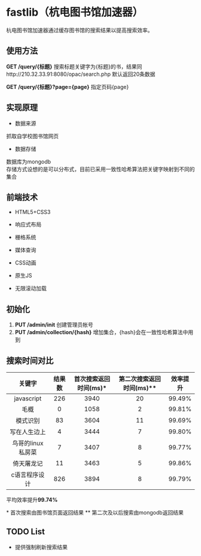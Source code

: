 # fastlib（杭电图书馆加速器）

杭电图书馆加速器通过缓存图书馆的搜索结果以提高搜索效率。

## 使用方法

**GET /query/{标题}** 搜索标题关键字为{标题}的书，结果同http://210.32.33.91:8080/opac/search.php 默认返回20条数据

**GET /query/{标题}?page={page}** 指定页码{page}

## 实现原理

+ 数据来源

抓取自学校图书馆网页

+ 数据存储

数据库为mongodb  
存储方式设想的是可以分布式，目前已采用一致性哈希算法把关键字映射到不同的集合

## 前端技术

+ HTML5+CSS3

+ 响应式布局 

+ 栅格系统

+ 媒体查询

+ CSS动画

+ 原生JS

+ 无限滚动加载

## 初始化

1. **PUT /admin/init** 创建管理员帐号
2. **PUT /admin/collection/{hash}** 增加集合，{hash}会在一致性哈希算法中用到 

## 搜索时间对比

|关键字           |结果数|首次搜索返回时间(ms)\*|第二次搜索返回时间(ms)\*\*|效率提升|
|:---------------:|:----:|:--------------------:|:------------------------:|:------:|
|javascript       |226   |3940                  |20                        |99.49%  |
|毛概             |0     |1058                  |2                         |99.81%  |
|模式识别         |83    |3604                  |11                        |99.69%  |
|写在人生边上     |4     |3444                  |7                         |99.80%  |
|鸟哥的linux私房菜|7     |3407                  |8                         |99.77%  |
|倚天屠龙记       |11    |3463                  |5                         |99.86%  |
|c语言程序设计    |826   |3894                  |8                         |99.79%  |

平均效率提升**99.74%**

\* 首次搜索由图书馆页面返回结果
\*\* 第二次及以后搜索由mongodb返回结果

## TODO List

+ 提供强制刷新搜索结果
